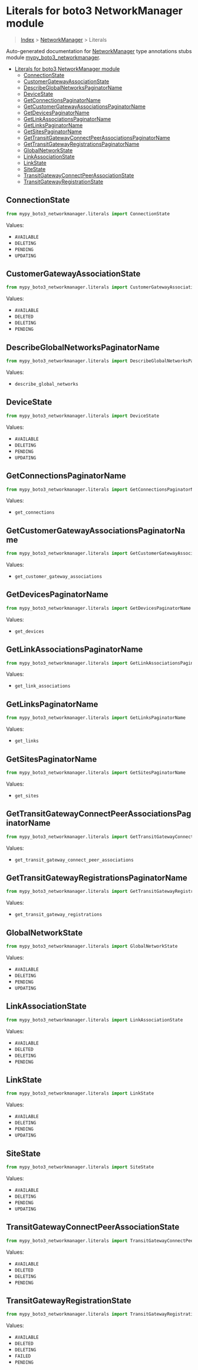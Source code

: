 # Literals for boto3 NetworkManager module

> [Index](../README.md) > [NetworkManager](./README.md) > Literals

Auto-generated documentation for [NetworkManager](https://boto3.amazonaws.com/v1/documentation/api/latest/reference/services/networkmanager.html#NetworkManager)
type annotations stubs module [mypy_boto3_networkmanager](https://pypi.org/project/mypy-boto3-networkmanager/).

- [Literals for boto3 NetworkManager module](#literals-for-boto3-networkmanager-module)
  - [ConnectionState](#connectionstate)
  - [CustomerGatewayAssociationState](#customergatewayassociationstate)
  - [DescribeGlobalNetworksPaginatorName](#describeglobalnetworkspaginatorname)
  - [DeviceState](#devicestate)
  - [GetConnectionsPaginatorName](#getconnectionspaginatorname)
  - [GetCustomerGatewayAssociationsPaginatorName](#getcustomergatewayassociationspaginatorname)
  - [GetDevicesPaginatorName](#getdevicespaginatorname)
  - [GetLinkAssociationsPaginatorName](#getlinkassociationspaginatorname)
  - [GetLinksPaginatorName](#getlinkspaginatorname)
  - [GetSitesPaginatorName](#getsitespaginatorname)
  - [GetTransitGatewayConnectPeerAssociationsPaginatorName](#gettransitgatewayconnectpeerassociationspaginatorname)
  - [GetTransitGatewayRegistrationsPaginatorName](#gettransitgatewayregistrationspaginatorname)
  - [GlobalNetworkState](#globalnetworkstate)
  - [LinkAssociationState](#linkassociationstate)
  - [LinkState](#linkstate)
  - [SiteState](#sitestate)
  - [TransitGatewayConnectPeerAssociationState](#transitgatewayconnectpeerassociationstate)
  - [TransitGatewayRegistrationState](#transitgatewayregistrationstate)

## ConnectionState

```python
from mypy_boto3_networkmanager.literals import ConnectionState
```

Values:

- `AVAILABLE`
- `DELETING`
- `PENDING`
- `UPDATING`

## CustomerGatewayAssociationState

```python
from mypy_boto3_networkmanager.literals import CustomerGatewayAssociationState
```

Values:

- `AVAILABLE`
- `DELETED`
- `DELETING`
- `PENDING`

## DescribeGlobalNetworksPaginatorName

```python
from mypy_boto3_networkmanager.literals import DescribeGlobalNetworksPaginatorName
```

Values:

- `describe_global_networks`

## DeviceState

```python
from mypy_boto3_networkmanager.literals import DeviceState
```

Values:

- `AVAILABLE`
- `DELETING`
- `PENDING`
- `UPDATING`

## GetConnectionsPaginatorName

```python
from mypy_boto3_networkmanager.literals import GetConnectionsPaginatorName
```

Values:

- `get_connections`

## GetCustomerGatewayAssociationsPaginatorName

```python
from mypy_boto3_networkmanager.literals import GetCustomerGatewayAssociationsPaginatorName
```

Values:

- `get_customer_gateway_associations`

## GetDevicesPaginatorName

```python
from mypy_boto3_networkmanager.literals import GetDevicesPaginatorName
```

Values:

- `get_devices`

## GetLinkAssociationsPaginatorName

```python
from mypy_boto3_networkmanager.literals import GetLinkAssociationsPaginatorName
```

Values:

- `get_link_associations`

## GetLinksPaginatorName

```python
from mypy_boto3_networkmanager.literals import GetLinksPaginatorName
```

Values:

- `get_links`

## GetSitesPaginatorName

```python
from mypy_boto3_networkmanager.literals import GetSitesPaginatorName
```

Values:

- `get_sites`

## GetTransitGatewayConnectPeerAssociationsPaginatorName

```python
from mypy_boto3_networkmanager.literals import GetTransitGatewayConnectPeerAssociationsPaginatorName
```

Values:

- `get_transit_gateway_connect_peer_associations`

## GetTransitGatewayRegistrationsPaginatorName

```python
from mypy_boto3_networkmanager.literals import GetTransitGatewayRegistrationsPaginatorName
```

Values:

- `get_transit_gateway_registrations`

## GlobalNetworkState

```python
from mypy_boto3_networkmanager.literals import GlobalNetworkState
```

Values:

- `AVAILABLE`
- `DELETING`
- `PENDING`
- `UPDATING`

## LinkAssociationState

```python
from mypy_boto3_networkmanager.literals import LinkAssociationState
```

Values:

- `AVAILABLE`
- `DELETED`
- `DELETING`
- `PENDING`

## LinkState

```python
from mypy_boto3_networkmanager.literals import LinkState
```

Values:

- `AVAILABLE`
- `DELETING`
- `PENDING`
- `UPDATING`

## SiteState

```python
from mypy_boto3_networkmanager.literals import SiteState
```

Values:

- `AVAILABLE`
- `DELETING`
- `PENDING`
- `UPDATING`

## TransitGatewayConnectPeerAssociationState

```python
from mypy_boto3_networkmanager.literals import TransitGatewayConnectPeerAssociationState
```

Values:

- `AVAILABLE`
- `DELETED`
- `DELETING`
- `PENDING`

## TransitGatewayRegistrationState

```python
from mypy_boto3_networkmanager.literals import TransitGatewayRegistrationState
```

Values:

- `AVAILABLE`
- `DELETED`
- `DELETING`
- `FAILED`
- `PENDING`

